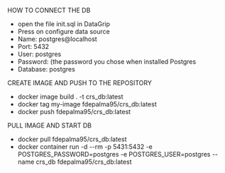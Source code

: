 HOW TO CONNECT THE DB

- open the file init.sql in DataGrip
- Press on configure data source
- Name: postgres@localhost
- Port: 5432
- User: postgres
- Password: (the password you chose when installed Postgres
- Database: postgres


CREATE IMAGE AND PUSH TO THE REPOSITORY
- docker image build . -t crs_db:latest
- docker tag my-image fdepalma95/crs_db:latest
- docker push fdepalma95/crs_db:latest

PULL IMAGE AND START DB
- docker pull fdepalma95/crs_db:latest
- docker container run -d --rm -p 5431:5432 -e POSTGRES_PASSWORD=postgres -e POSTGRES_USER=postgres --name crs_db fdepalma95/crs_db:latest
